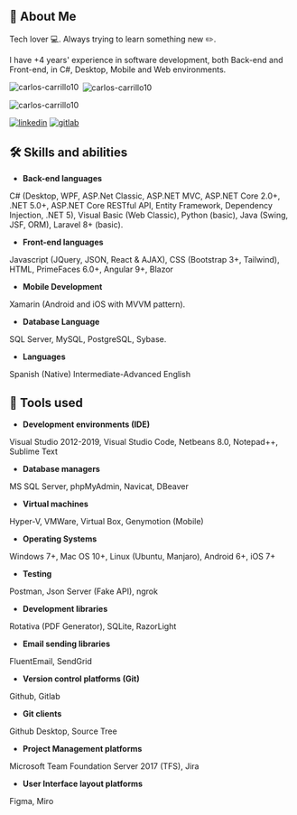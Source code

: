 ## 🚀 About Me

Tech lover :computer:. Always trying to learn something new :pencil2:. 

I have +4 years' experience in software development, both Back-end and Front-end, in C#, Desktop, Mobile and Web environments.

<p><img align="left" src="https://github-readme-stats.vercel.app/api/top-langs?username=carlos-carrillo10&show_icons=true&locale=en&layout=compact" alt="carlos-carrillo10" /></p>

<p>&nbsp;<img align="center" src="https://github-readme-stats.vercel.app/api?username=carlos-carrillo10&show_icons=true&locale=en" alt="carlos-carrillo10" /></p>

<p><img src="https://komarev.com/ghpvc/?username=carlos-carrillo10&label=Profile%20views&color=0e75b6&style=flat" alt="carlos-carrillo10" /> </p>

[![linkedin](https://img.shields.io/badge/linkedin-0A66C2?style=for-the-badge&logo=linkedin&logoColor=white)](https://www.linkedin.com/in/carlos-rodrigo-carrillo-zelaya-b78509151)
[![gitlab](https://img.shields.io/badge/GitLab-330F63?style=for-the-badge&logo=gitlab&logoColor=white)](https://gitlab.com/carlos.carrillo10)



## 🛠 Skills and abilities

- **Back-end languages**

C# (Desktop, WPF, ASP.Net Classic, ASP.NET MVC, ASP.NET Core 2.0+, .NET 5.0+, ASP.NET Core RESTful API, Entity Framework, Dependency Injection, .NET 5), Visual Basic (Web Classic), Python (basic), Java (Swing, JSF, ORM), Laravel 8+ (basic).

- **Front-end languages**

Javascript (JQuery, JSON, React & AJAX), CSS (Bootstrap 3+, Tailwind), HTML, PrimeFaces 6.0+, Angular 9+, Blazor

- **Mobile Development**

Xamarin (Android and iOS with MVVM pattern).

- **Database Language**

SQL Server, MySQL, PostgreSQL, Sybase.

- **Languages**

Spanish (Native)
Intermediate-Advanced English


## :wrench: Tools used

- **Development environments (IDE)**

Visual Studio 2012-2019, Visual Studio Code, Netbeans 8.0, Notepad++, Sublime Text

- **Database managers**

MS SQL Server, phpMyAdmin, Navicat, DBeaver

- **Virtual machines**

Hyper-V, VMWare, Virtual Box, Genymotion (Mobile)

- **Operating Systems**

Windows 7+, Mac OS 10+, Linux (Ubuntu, Manjaro), Android 6+, iOS 7+

- **Testing**

Postman, Json Server (Fake API), ngrok

- **Development libraries**

Rotativa (PDF Generator), SQLite, RazorLight

- **Email sending libraries**

FluentEmail, SendGrid

- **Version control platforms (Git)**

Github, Gitlab

- **Git clients**

Github Desktop, Source Tree

- **Project Management platforms**

Microsoft Team Foundation Server 2017 (TFS), Jira

- **User Interface layout platforms**

Figma, Miro
